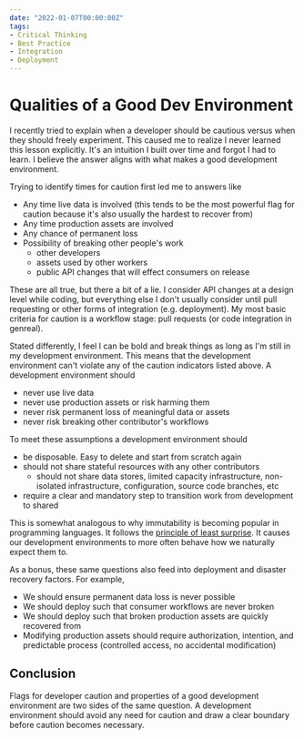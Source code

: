 ```yaml
---
date: "2022-01-07T00:00:00Z"
tags:
- Critical Thinking
- Best Practice
- Integration
- Deployment
---
```


# Qualities of a Good Dev Environment

I recently tried to explain when a developer should be cautious versus when they should freely experiment. This caused me to realize I never learned this lesson explicitly. It's an intuition I built over time and forgot I had to learn. I believe the answer aligns with what makes a good development environment.

Trying to identify times for caution first led me to answers like
- Any time live data is involved (this tends to be the most powerful flag for caution because it's also usually the hardest to recover from)
- Any time production assets are involved
- Any chance of permanent loss
- Possibility of breaking other people's work 
  - other developers
  - assets used by other workers
  - public API changes that will effect consumers on release


These are all true, but there a bit of a lie. I consider API changes at a design level while coding, but everything else I don't usually consider until pull requesting or other forms of integration (e.g. deployment). My most basic criteria for caution is a workflow stage: pull requests (or code integration in genreal). 

Stated differently, I feel I can be bold and break things as long as I'm still in my development environment. This means that the development environment can't violate any of the caution indicators listed above. A development environment should 
- never use live data
- never use production assets or risk harming them
- never risk permanent loss of meaningful data or assets
- never risk breaking other contributor's workflows


To meet these assumptions a development environment should
- be disposable. Easy to delete and start from scratch again
- should not share stateful resources with any other contributors
  - should not share data stores, limited capacity infrastructure, non-isolated infrastructure, configuration, source code branches, etc
- require a clear and mandatory step to transition work from development to shared

This is somewhat analogous to why immutability is becoming popular in programming languages. It follows the [principle of least surprise](https://en.wikipedia.org/wiki/Principle_of_least_astonishment). It causes our development environments to more often behave how we naturally expect them to.

As a bonus, these same questions also feed into deployment and disaster recovery factors. For example,
- We should ensure permanent data loss is never possible
- We should deploy such that consumer workflows are never broken
- We should deploy such that broken production assets are quickly recovered from
- Modifying production assets should require authorization, intention, and predictable process (controlled access, no accidental modification)

## Conclusion

Flags for developer caution and properties of a good development environment are two sides of the same question. A development environment should avoid any need for caution and draw a clear boundary before caution becomes necessary.

